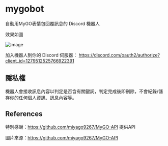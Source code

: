 # mygobot

自動用MyGO表情包回覆訊息的 Discord 機器人

效果如圖

![image](https://github.com/user-attachments/assets/dd372f19-ef42-4815-a6d8-1361982bcc44)

加入機器人到你的 Discord 伺服器：
https://discord.com/oauth2/authorize?client_id=1279512525766922391

## 隱私權

機器人會接收訊息內容以判定是否含有關鍵詞，判定完成後即刪除，不會紀錄/儲存你的任何個人資訊、訊息內容等。

## References

特別感謝：https://github.com/miyago9267/MyGO-API 提供API

圖片來源：https://github.com/miyago9267/MyGO-API
